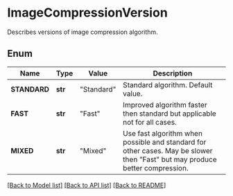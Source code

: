 ﻿# ImageCompressionVersion
Describes versions of image compression algorithm.

## Enum
Name | Type | Value | Description
------------ | ------------- | ------------- | -------------
**STANDARD** | **str** | "Standard" | Standard algorithm. Default value.
**FAST** | **str** | "Fast" | Improved algorithm faster then standard but applicable not for all cases.
**MIXED** | **str** | "Mixed" | Use fast algorithm when possible and standard for other cases. May be slower then "Fast" but may produce better compression.


[[Back to Model list]](../README.md#documentation-for-models) [[Back to API list]](../README.md#documentation-for-api-endpoints) [[Back to README]](../README.md)



